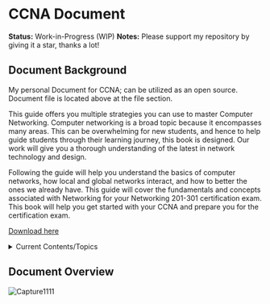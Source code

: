 # CCNA Document 
**Status:** Work-in-Progress (WIP) 
**Notes:** Please support my repository by giving it a star, thanks a lot!

## Document Background
My personal Document for CCNA; can be utilized as an open source. Document file is located above at the file section. <br/>

This guide offers you multiple strategies you can use to master Computer Networking. Computer networking is a broad topic because it encompasses many areas. This can be overwhelming for new students, and hence to help guide students through their learning journey, this book is designed. Our work will give you a thorough understanding of the latest in network technology and design. 

Following the guide will help you understand the basics of computer networks, how local and global networks interact, and how to better the ones we already have. This guide will cover the fundamentals and concepts associated with Networking for your Networking 201-301 certification exam. This book will help you get started with your CCNA and prepare you for the certification exam.

[Download here](https://github.com/FrancisIGP/CCNA-Document/blob/main/1CCNA-Document(Draft)%20-%20Draft.pdf) <br/>

<details>
  <summary>Current Contents/Topics</summary>
  <br/>
  
```
CHAPTER 1 (Network Foundation)	8 
     Computer Network Perspective	8
          Network Overview	8
               Reliable Network	9
     Types of Networks	10
          3 Tier Architectural Model Overview	11
          2 Tier Architectural Model Overview	12
     Types of network topology	12
CHAPTER 2 (TCP/IP Model)	16
     TCP/IP Networking Model	16
          TCP/IP Application Layer	17
               HTTP Overview	18
                    Simple HTTP logic	18
                    Additional Information (HTTP)	19
          TCP/IP Transport Layer	20
               Transmission Control Protocol	20
                    TCP Flags	20
                    Connection-Oriented Communication	21
                    Three-Way Handshake	21
                    Flow Control	22
                    TCP Error Detection/Recovery	24
                    Same-layer and Adjacent-layer Interactions	25
                    TCP Header	25
                    4 Way Handshake	26
               User Datagram Protocol	27
          TCP/IP Network Layer	28
               Characteristics of IP	29
               IPv4 Overview	29
               Limitations of IPv4	31
               IPv6 Overview	31
               Routing basic overview	33
               Network Layer Summary	35
          Data link layer	35
          Physical Layer Overview	37
               Physical Layer Summary	37
          Chapter Summary	37
```   
  <br/>
</details>

## Document Overview
![Capture1111](https://user-images.githubusercontent.com/75497349/107882638-7e65b580-6f25-11eb-9e01-d001220275af.JPG)
